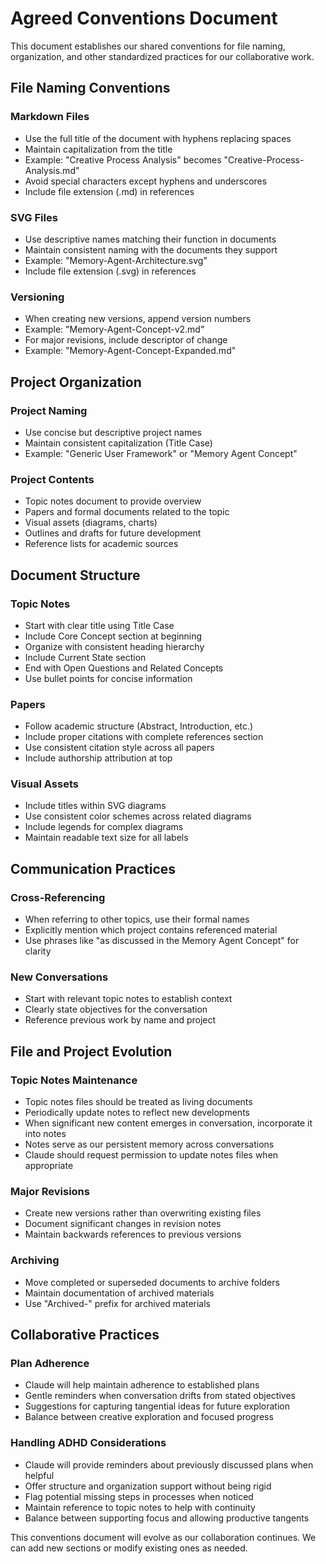 # Agreed Conventions Document

This document establishes our shared conventions for file naming, organization, and other standardized practices for our collaborative work.

## File Naming Conventions

### Markdown Files
- Use the full title of the document with hyphens replacing spaces
- Maintain capitalization from the title
- Example: "Creative Process Analysis" becomes "Creative-Process-Analysis.md"
- Avoid special characters except hyphens and underscores
- Include file extension (.md) in references

### SVG Files
- Use descriptive names matching their function in documents
- Maintain consistent naming with the documents they support
- Example: "Memory-Agent-Architecture.svg"
- Include file extension (.svg) in references

### Versioning
- When creating new versions, append version numbers
- Example: "Memory-Agent-Concept-v2.md"
- For major revisions, include descriptor of change
- Example: "Memory-Agent-Concept-Expanded.md"

## Project Organization

### Project Naming
- Use concise but descriptive project names
- Maintain consistent capitalization (Title Case)
- Example: "Generic User Framework" or "Memory Agent Concept"

### Project Contents
- Topic notes document to provide overview
- Papers and formal documents related to the topic
- Visual assets (diagrams, charts)
- Outlines and drafts for future development
- Reference lists for academic sources

## Document Structure

### Topic Notes
- Start with clear title using Title Case
- Include Core Concept section at beginning
- Organize with consistent heading hierarchy
- Include Current State section
- End with Open Questions and Related Concepts
- Use bullet points for concise information

### Papers
- Follow academic structure (Abstract, Introduction, etc.)
- Include proper citations with complete references section
- Use consistent citation style across all papers
- Include authorship attribution at top

### Visual Assets
- Include titles within SVG diagrams
- Use consistent color schemes across related diagrams
- Include legends for complex diagrams
- Maintain readable text size for all labels

## Communication Practices

### Cross-Referencing
- When referring to other topics, use their formal names
- Explicitly mention which project contains referenced material
- Use phrases like "as discussed in the Memory Agent Concept" for clarity

### New Conversations
- Start with relevant topic notes to establish context
- Clearly state objectives for the conversation
- Reference previous work by name and project

## File and Project Evolution

### Topic Notes Maintenance
- Topic notes files should be treated as living documents
- Periodically update notes to reflect new developments
- When significant new content emerges in conversation, incorporate it into notes
- Notes serve as our persistent memory across conversations
- Claude should request permission to update notes files when appropriate

### Major Revisions
- Create new versions rather than overwriting existing files
- Document significant changes in revision notes
- Maintain backwards references to previous versions

### Archiving
- Move completed or superseded documents to archive folders
- Maintain documentation of archived materials
- Use "Archived-" prefix for archived materials

## Collaborative Practices

### Plan Adherence
- Claude will help maintain adherence to established plans
- Gentle reminders when conversation drifts from stated objectives
- Suggestions for capturing tangential ideas for future exploration
- Balance between creative exploration and focused progress

### Handling ADHD Considerations
- Claude will provide reminders about previously discussed plans when helpful
- Offer structure and organization support without being rigid
- Flag potential missing steps in processes when noticed
- Maintain reference to topic notes to help with continuity
- Balance between supporting focus and allowing productive tangents

This conventions document will evolve as our collaboration continues. We can add new sections or modify existing ones as needed.
